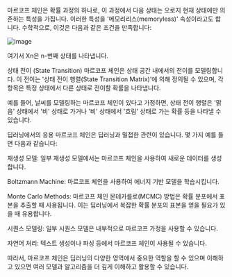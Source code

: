마르코프 체인은 확률 과정의 하나로, 이 과정에서 다음 상태는 오로지 현재 상태에만 의존하는 특성을 가집니다. 이러한 특성을 '메모리리스(memoryless)' 속성이라고도 합니다.
수학적으로, 이것은 다음과 같은 조건을 만족합니다:

![image](https://github.com/jooyeop/Computer_Vison_Paper/assets/97720878/c004edb4-c85c-4a61-af65-34eb2c0096b3)


여기서 Xn은 n-번째 상태를 나타냅니다.

상태 전이 (State Transition)
마르코프 체인은 상태 공간 내에서의 전이를 모델링합니다. 이 전이는 '상태 전이 행렬(State Transition Matrix)'에 의해 정의될 수 있으며, 각 항목은 특정 상태에서 다른 상태로 전이할 확률을 나타냅니다.

예를 들어, 날씨를 모델링하는 마르코프 체인이 있다고 가정하면, 상태 전이 행렬은 '맑음' 상태에서 '비' 상태로 가거나 '비' 상태에서 '흐림' 상태로 가는 확률 등을 나타낼 수 있습니다.

딥러닝에서의 응용
마르코프 체인은 딥러닝과 밀접한 관련이 있습니다. 몇 가지 예를 들면 다음과 같습니다:

재생성 모델: 일부 재생성 모델에서는 마르코프 체인을 사용하여 새로운 데이터를 생성합니다.

Boltzmann Machine: 마르코프 체인을 사용하여 에너지 기반 모델을 학습시킵니다.

Monte Carlo Methods: 마르코프 체인 몬테카를로(MCMC) 방법은 확률 분포에서 표본을 추출할 때 사용됩니다. 이는 딥러닝에서 복잡한 확률 분포의 표본을 얻을 필요가 있을 때 유용합니다.

시퀀스 모델링: 일부 시퀀스 모델은 내부적으로 마르코프 가정을 사용할 수 있습니다.

자연어 처리: 텍스트 생성이나 파싱 등에서 마르코프 체인이 사용될 수 있습니다.

따라서, 마르코프 체인은 딥러닝의 다양한 영역에서 중요한 역할을 할 수 있으며 이해하고 있으면 여러 모델과 알고리즘을 더 깊게 이해하고 활용할 수 있습니다.
